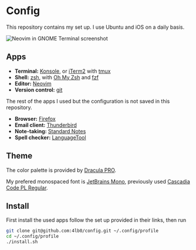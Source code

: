 Config
======

This repository contains my set up. I use Ubuntu and iOS on a daily basis.

![Neovim in GNOME Terminal screenshot](https://github.com/4lb0/config/assets/142173/4dfa1e9e-9f69-4486-a0ea-bf6c2ddcba3d)

Apps
----

* **Terminal:** [Konsole](https://konsole.kde.org/),
  or [iTerm2](https://iterm2.com/) with [tmux](https://github.com/tmux/tmux/wiki)
* **Shell:** [zsh](https://www.zsh.org/), with [Oh My Zsh](https://ohmyz.sh/)
  and [fzf](https://github.com/junegunn/fzf)
* **Editor:** [Neovim](https://neovim.io/)
* **Version control:** [git](https://git-scm.com/)

The rest of the apps I used but the configuration is not saved in this repository.

* **Browser:** [Firefox](https://firefox.com/)
* **Email client:** [Thunderbird](https://www.thunderbird.net/)
* **Note-taking:** [Standard Notes](https://standardnotes.com/)
* **Spell checker:** [LanguageTool](https://languagetool.org/)

Theme
-----

The color palette is provided by [Dracula PRO](https://draculatheme.com).

My prefered monospaced font is [JetBrains Mono](https://github.com/JetBrains/JetBrainsMono),
previously used [Cascadia Code PL Regular](https://github.com/microsoft/cascadia-code).

Install
-------

First install the used apps follow the set up provided in their links, then run

```bash
git clone git@github.com:4lb0/config.git ~/.config/profile
cd ~/.config/profile
./install.sh
```
